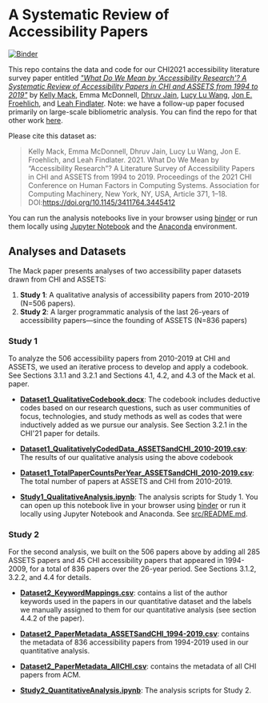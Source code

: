 # A Systematic Review of Accessibility Papers
[![Binder](https://mybinder.org/badge_logo.svg)](https://mybinder.org/v2/gh/makeabilitylab/accessibility-literature-survey/HEAD)

This repo contains the data and code for our CHI2021 accessibility literature survey paper entitled *["What Do We Mean by 'Accessibility Research'? A Systematic Review of Accessibility Papers in CHI and ASSETS from 1994 to 2019"](https://doi.org/10.1145/3411764.3445412)* by [Kelly Mack](https://kmack3.github.io/), Emma McDonnell, [Dhruv Jain](https://homes.cs.washington.edu/~djain/), [Lucy Lu Wang](https://www.llwang.net/), [Jon E. Froehlich](https://jonfroehlich.github.io/), and [Leah Findlater](https://www.hcde.washington.edu/findlater). Note: we have a follow-up paper focused primarily on large-scale bibliometric analysis. You can find the repo for that other work [here](https://github.com/makeabilitylab/accessibility-bibliometric-analysis).

Please cite this dataset as:

> Kelly Mack, Emma McDonnell, Dhruv Jain, Lucy Lu Wang, Jon E. Froehlich, and Leah Findlater. 2021. What Do We Mean by “Accessibility Research”? A Literature Survey of Accessibility Papers in CHI and ASSETS from 1994 to 2019. Proceedings of the 2021 CHI Conference on Human Factors in Computing Systems. Association for Computing Machinery, New York, NY, USA, Article 371, 1–18. DOI:https://doi.org/10.1145/3411764.3445412

You can run the analysis notebooks live in your browser using [binder](https://mybinder.org/v2/gh/makeabilitylab/accessibility-literature-survey/HEAD) or run them locally using [Jupyter Notebook](https://jupyter.org/) and the [Anaconda](https://www.anaconda.com/) environment.

## Analyses and Datasets
The Mack paper presents analyses of two accessibility paper datasets drawn from CHI and ASSETS:

1. **Study 1**: A qualitative analysis of accessibility papers from 2010-2019 (N=506 papers).
2. **Study 2**: A larger programmatic analysis of the last 26-years of accessibility papers—since the founding of ASSETS (N=836 papers)

### Study 1
To analyze the 506 accessibility papers from 2010-2019 at CHI and ASSETS, we used an iterative process to develop and apply a codebook. See Sections 3.1.1 and 3.2.1 and Sections 4.1, 4.2, and 4.3 of the Mack et al. paper.

- **[Dataset1_QualitativeCodebook.docx](/datasets/Dataset1_QualitativeCodebook.docx)**: The codebook includes deductive codes based on our research questions, such as user communities of focus, technologies, and study methods as well as codes that were inductively added as we pursue our analysis. See Section 3.2.1 in the CHI'21 paper for details.

- **[Dataset1_QualitativelyCodedData_ASSETSandCHI_2010-2019.csv](/datasets/Dataset1_QualitativelyCodedData_ASSETSandCHI_2010-2019.csv)**: The results of our qualitative analysis using the above codebook

- **[Dataset1_TotalPaperCountsPerYear_ASSETSandCHI_2010-2019.csv](/datasets/Dataset1_TotalPaperCountsPerYear_ASSETSandCHI_2010-2019.csv)**: The total number of papers at ASSETS and CHI from 2010-2019.

- **[Study1_QualitativeAnalysis.ipynb](/src/Study1_QualitativeAnalysis.ipynb)**: The analysis scripts for Study 1. You can open up this notebook live in your browser using [binder](https://mybinder.org/v2/gh/makeabilitylab/accessibility-literature-survey/HEAD) or run it locally using Jupyter Notebook and Anaconda. See [src/README.md](/src).

### Study 2
For the second analysis, we built on the 506 papers above by adding all 285 ASSETS papers and 45 CHI accessibility papers that appeared in 1994-2009, for a total of 836 papers over the 26-year period. See Sections 3.1.2, 3.2.2, and 4.4 for details.

- **[Dataset2_KeywordMappings.csv](/datasets/Dataset2_KeywordMappings.csv)**: contains a list of the author keywords used in the papers in our quantitative dataset and the labels we manually assigned to them for our quantitative analysis (see section 4.4.2 of the paper).

- **[Dataset2_PaperMetadata_ASSETSandCHI_1994-2019.csv](/datasets/Dataset2_PaperMetadata_ASSETSandCHI_1994-2019.csv)**: contains the metadata of 836 accessibility papers from 1994-2019 used in our quantitative analysis.

- **[Dataset2_PaperMetadata_AllCHI.csv](/datasets/Dataset2_PaperMetadata_AllCHI.csv)**: contains the metadata of all CHI papers from ACM.

- **[Study2_QuantitativeAnalysis.ipynb](/src/Study2_QuantitativeAnalysis.ipynb)**: The analysis scripts for Study 2.
